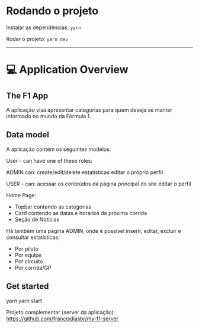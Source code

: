# Rodando o projeto

Instalar as dependências: `yarn`

Rodar o projeto: `yarn dev`

-----

# 💻  Application Overview  

## The F1 App

A aplicação visa apresentar categorias para quem deseja se manter informado no mundo da Fórmula 1.

## Data model

A aplicação contém os seguintes modelos:

User - can have one of these roles:

ADMIN can:
create/edit/delete estatísticas
editar o próprio perfil

USER - can:
acessar os conteúdos da página principal do site
editar o perfil


Home Page:
- Topbar contendo as categorias
- Card contendo as datas e horários da próxima corrida
- Seção de Notícias 

Há também uma página ADMIN, onde é possível inserir, editar, excluir e consultar estatísticas;
- Por piloto
- Por equipe
- Por circuito
- Por corrida/GP

## Get started

yarn 
yarn start

Projeto complementar (server da aplicação):
https://github.com/francisdiasbr/my-f1-server


